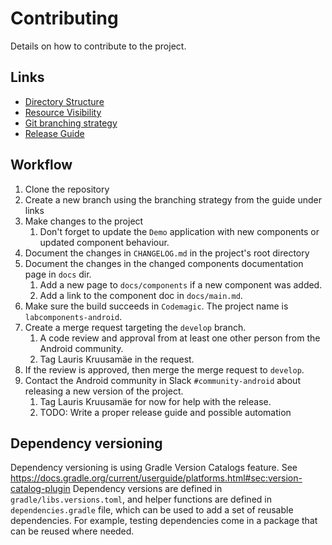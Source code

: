 # Contributing

Details on how to contribute to the project.

## Links

- [Directory Structure](docs/directory_structure.md)
- [Resource Visibility](docs/resource_visibility.md)
- [Git branching strategy](https://confluence.lab.mobi/display/DEV/Git+branching+strategy)
- [Release Guide](docs/release_guide.md)

## Workflow

1. Clone the repository
2. Create a new branch using the branching strategy from the guide under links
3. Make changes to the project
   1. Don't forget to update the `Demo` application with new components or updated component behaviour.
4. Document the changes in `CHANGELOG.md` in the project's root directory
5. Document the changes in the changed components documentation page in `docs` dir.
   1. Add a new page to `docs/components` if a new component was added.
   2. Add a link to the component doc in `docs/main.md`.
6. Make sure the build succeeds in `Codemagic`. The project name is `labcomponents-android`.
7. Create a merge request targeting the `develop` branch.
   1. A code review and approval from at least one other person from the Android community.
   1. Tag Lauris Kruusamäe in the request.
8. If the review is approved, then merge the merge request to `develop`.
9. Contact the Android community in Slack `#community-android` about releasing a new version of the project. 
   1. Tag Lauris Kruusamäe for now for help with the release.
   1. TODO: Write a proper release guide and possible automation 

## Dependency versioning

Dependency versioning is using Gradle Version Catalogs feature. See https://docs.gradle.org/current/userguide/platforms.html#sec:version-catalog-plugin
Dependency versions are defined in `gradle/libs.versions.toml`, and helper functions are defined in `dependencies.gradle` file, which can be used to add a set of reusable dependencies. For example, testing dependencies come in a package that can be reused where needed.
